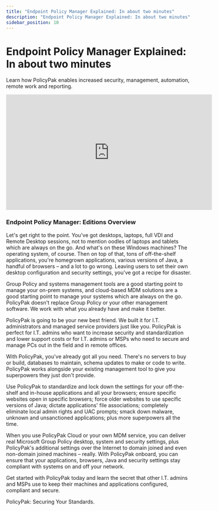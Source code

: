 ```yaml
---
title: "Endpoint Policy Manager Explained: In about two minutes"
description: "Endpoint Policy Manager Explained: In about two minutes"
sidebar_position: 10
---
```

# Endpoint Policy Manager Explained: In about two minutes

Learn how PolicyPak enables increased security, management, automation, remote work and reporting.

<iframe width="560" height="315" src="https://www.youtube.com/embed/yTcN57wz3Fg" title="PP On Prem &amp; MDM Overview" frameborder="0" allow="accelerometer; autoplay; clipboard-write; encrypted-media; gyroscope; picture-in-picture; web-share" allowfullscreen="1"></iframe>

### Endpoint Policy Manager: Editions Overview

Let's get right to the point. You've got desktops, laptops, full VDI and Remote Desktop sessions,
not to mention oodles of laptops and tablets which are always on the go. And what's on these Windows
machines? The operating system, of course. Then on top of that, tons of off-the-shelf applications,
you're homegrown applications, various versions of Java, a handful of browsers – and a lot to go
wrong. Leaving users to set their own desktop configuration and security settings, you've got a
recipe for disaster.

Group Policy and systems management tools are a good starting point to manage your on-prem systems,
and cloud-based MDM solutions are a good starting point to manage your systems which are always on
the go. PolicyPak doesn't replace Group Policy or your other management software. We work with what
you already have and make it better.

PolicyPak is going to be your new best friend. We built it for I.T. administrators and managed
service providers just like you. PolicyPak is perfect for I.T. admins who want to increase security
and standardization and lower support costs or for I.T. admins or MSPs who need to secure and manage
PCs out in the field and in remote offices.

With PolicyPak, you've already got all you need. There's no servers to buy or build, databases to
maintain, schema updates to make or code to write. PolicyPak works alongside your existing
management tool to give you superpowers they just don't provide.

Use PolicyPak to standardize and lock down the settings for your off-the-shelf and in-house
applications and all your browsers; ensure specific websites open in specific browsers; force older
websites to use specific versions of Java; dictate applications' file associations; completely
eliminate local admin rights and UAC prompts; smack down malware, unknown and unsanctioned
applications; plus more superpowers all the time.

When you use PolicyPak Cloud or your own MDM service, you can deliver real Microsoft Group Policy
desktop, system and security settings, plus PolicyPak's additional settings over the Internet to
domain joined and even non-domain joined machines – really. With PolicyPak onboard, you can ensure
that your applications, browsers, Java and security settings stay compliant with systems on and off
your network.

Get started with PolicyPak today and learn the secret that other I.T. admins and MSPs use to keep
their machines and applications configured, compliant and secure.

PolicyPak: Securing Your Standards.
